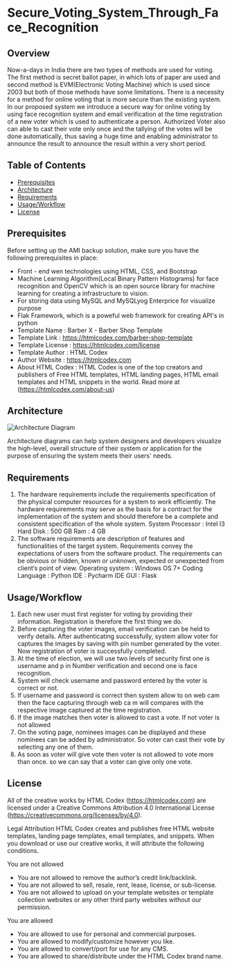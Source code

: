 # Secure_Voting_System_Through_Face_Recognition

## Overview

Now-a-days in India there are two types of methods are used for voting. The first method is secret ballot paper, in which lots of paper are used and second method is EVM(Electronic Voting Machine) which is used since 2003 but both of those methods have some limitations. There is a necessity for a method for online voting that is more secure than the existing system. In our proposed system we introduce a secure way for online voting by using face recognition system and email verification at the time registration of a new voter which is used to authenticate a person. Authorized Voter also can able to cast their vote only once and the tallying of the votes will be done automatically, thus saving a huge time and enabling administrator to announce the result to announce the result within a very short period.

## Table of Contents

- [Prerequisites](#prerequisites)
- [Architecture](#architecture)
- [Requirements](#Requirements)
- [Usage/Workflow](#usage/Workflow)
- [License](#License)

## Prerequisites

Before setting up the AMI backup solution, make sure you have the following prerequisites in place:

- Front - end wen technologies using HTML, CSS, and Bootstrap
- Machine Learning Algorithm(Local Binary Pattern Histograms) for face recognition and OpenCV which is an open source library for machine learning for creating a infrastructure to vision.
- For storing data using MySQL and MySQLyog Enterprice for visualize purpose
- Flak Framework, which is a poweful web framework for creating API's in python
- Template Name    : Barber X - Barber Shop Template
- Template Link    : https://htmlcodex.com/barber-shop-template
- Template License : https://htmlcodex.com/license
- Template Author  : HTML Codex
- Author Website   : https://htmlcodex.com
- About HTML Codex : HTML Codex is one of the top creators and publishers of Free HTML templates, HTML landing pages, HTML email templates and HTML snippets in the world. Read more at (https://htmlcodex.com/about-us)
  

## Architecture

![Architecture Diagram](system_architecture)

Architecture diagrams can help system designers and developers visualize the high-level, overall structure of their system or application for the purpose of ensuring the system meets their users' needs.

## Requirements

1. The hardware requirements include the requirements specification of the physical computer resources for a system to work efficiently. The hardware requirements may serve as the basis for a contract for the implementation of the system and should therefore be a complete and consistent specification of the whole system.
         System Processor : Intel I3
         Hard Disk : 500 GB
         Ram : 4 GB
2. The software requirements are description of features and functionalities of the target system. Requirements convey the expectations of users from the software product. The requirements can be obvious or hidden, known or unknown, expected or unexpected from client‘s point of view.
         Operating system : Windows OS 7+
         Coding Language : Python
         IDE : Pycharm IDE
         GUI : Flask
## Usage/Workflow

1. Each new user must first register for voting by providing their information.
Registration is therefore the first thing we do.
2. Before capturing the voter images, email verification can be held to verify details.
After authenticating successfully, system allow voter for captures the images by
saving with pin number generated by the voter. Now registration of voter is
successfully completed.
3. At the time of election, we will use two levels of security first one is username
and p in Number verification and second one is face recognition.
4. System will check username and password entered by the voter is correct or not.
5. If username and password is correct then system allow to on web cam then the
face capturing through web ca m will compares with the respective image captured at
the time registration.
6. If the image matches then voter is allowed to cast a vote. If not voter is not
allowed
7. On the voting page, nominees images can be displayed and these nominees can
be added by administrator. So voter can cast their vote by selecting any one of them.
8. As soon as voter will give vote then voter is not allowed to vote more than once.
so we can say that a voter can give only one vote.

## License
All of the creative works by HTML Codex (https://htmlcodex.com) are licensed under a Creative Commons Attribution 4.0 International License (https://creativecommons.org/licenses/by/4.0).

Legal Attribution
HTML Codex creates and publishes free HTML website templates, landing page templates, email templates, and snippets. When you download or use our creative works, it will attribute the following conditions.

You are not allowed

  -  You are not allowed to remove the author’s credit link/backlink.
  -  You are not allowed to sell, resale, rent, lease, license, or sub-license.
  -  You are not allowed to upload on your template websites or template collection websites or any other third party websites without our permission.
    
You are allowed

  - You are allowed to use for personal and commercial purposes.
  - You are allowed to modify/customize however you like.
  - You are allowed to convert/port for use for any CMS.
  - You are allowed to share/distribute under the HTML Codex brand name.
